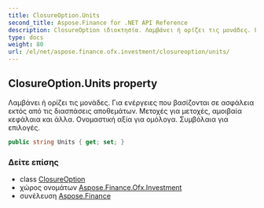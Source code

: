 ```yaml
---
title: ClosureOption.Units
second_title: Aspose.Finance for .NET API Reference
description: ClosureOption ιδιοκτησία. Λαμβάνει ή ορίζει τις μονάδες. Για ενέργειες που βασίζονται σε ασφάλεια εκτός από τις διασπάσεις αποθεμάτων. Μετοχές για μετοχές αμοιβαία κεφάλαια και άλλα. Ονομαστική αξία για ομόλογα. Συμβόλαια για επιλογές.
type: docs
weight: 80
url: /el/net/aspose.finance.ofx.investment/closureoption/units/
---
```

## ClosureOption.Units property

Λαμβάνει ή ορίζει τις μονάδες. Για ενέργειες που βασίζονται σε ασφάλεια εκτός από τις διασπάσεις αποθεμάτων. Μετοχές για μετοχές, αμοιβαία κεφάλαια και άλλα. Ονομαστική αξία για ομόλογα. Συμβόλαια για επιλογές.

```csharp
public string Units { get; set; }
```

### Δείτε επίσης

* class [ClosureOption](../)
* χώρος ονομάτων [Aspose.Finance.Ofx.Investment](../../closureoption/)
* συνέλευση [Aspose.Finance](../../../)


